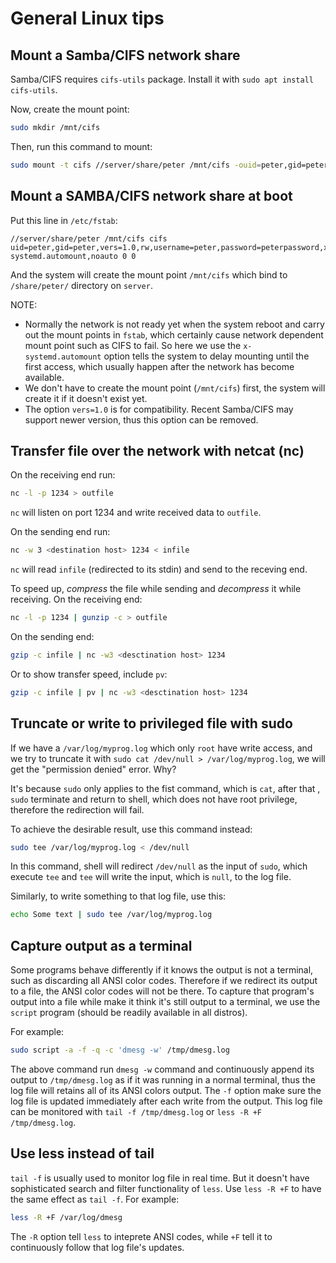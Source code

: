 # General Linux tips

## Mount a Samba/CIFS network share

Samba/CIFS requires `cifs-utils` package. Install it with `sudo apt install cifs-utils`.

Now, create the mount point:

```sh
sudo mkdir /mnt/cifs
```

Then, run this command to mount:

```sh
sudo mount -t cifs //server/share/peter /mnt/cifs -ouid=peter,gid=peter,vers=1.0,rw,username=peter,password=peterpassword
```

## Mount a SAMBA/CIFS network share at boot

Put this line in `/etc/fstab`:

```fstab
//server/share/peter /mnt/cifs cifs uid=peter,gid=peter,vers=1.0,rw,username=peter,password=peterpassword,x-systemd.automount,noauto 0 0
```

And the system will create the mount point `/mnt/cifs` which bind to
`/share/peter/` directory on `server`.

NOTE:

- Normally the network is not ready yet when the system reboot and carry out the
mount points in `fstab`, which certainly cause network dependent mount point
such as CIFS to fail. So here we use the `x-systemd.automount` option tells the
system to delay mounting until the first access, which usually happen after the
network has become available.
- We don't have to create the mount point (`/mnt/cifs`) first, the system will
create it if it doesn't exist yet.
- The option `vers=1.0` is for compatibility. Recent Samba/CIFS may support
newer version, thus this option can be removed.

## Transfer file over the network with netcat (nc)

On the receiving end run:

```sh
nc -l -p 1234 > outfile
```

`nc` will listen on port 1234 and write received data to `outfile`.

On the sending end run:

```sh
nc -w 3 <destination host> 1234 < infile
```

`nc` will read `infile` (redirected to its stdin) and send to the receving end.

To speed up, *compress* the file while sending and *decompress* it while
receiving. On the receiving end:

```sh
nc -l -p 1234 | gunzip -c > outfile
```

On the sending end:

```sh
gzip -c infile | nc -w3 <desctination host> 1234
```

Or to show transfer speed, include `pv`:

```sh
gzip -c infile | pv | nc -w3 <desctination host> 1234
```

## Truncate or write to privileged file with sudo

If we have a `/var/log/myprog.log` which only `root` have write access, and we
try to truncate it with `sudo cat /dev/null > /var/log/myprog.log`, we will get
the "permission denied" error. Why?

It's because `sudo` only applies to the fist command, which is `cat`, after that
, `sudo` terminate and return to shell, which does not have root privilege,
therefore the redirection will fail.

To achieve the desirable result, use this command instead:

```sh
sudo tee /var/log/myprog.log < /dev/null
```

In this command, shell will redirect `/dev/null` as the input of `sudo`, which
execute `tee` and `tee` will write the input, which is `null`, to the log file.

Similarly, to write something to that log file, use this:

```sh
echo Some text | sudo tee /var/log/myprog.log
```

## Capture output as a terminal

Some programs behave differently if it knows the output is not a terminal, such
as discarding all ANSI color codes. Therefore if we redirect its output to a
file, the ANSI color codes will not be there. To capture that program's output
into a file while make it think it's still output to a terminal, we use the
`script` program (should be readily available in all distros).

For example:

```sh
sudo script -a -f -q -c 'dmesg -w' /tmp/dmesg.log
```

The above command run `dmesg -w` command and continuously append its output to
`/tmp/dmesg.log` as if it was running in a normal terminal, thus the log file
will retains all of its ANSI colors output. The `-f` option make sure the log
file is updated immediately after each write from the output. This log file can
be monitored with `tail -f /tmp/dmesg.log` or `less -R +F /tmp/dmesg.log`.

## Use less instead of tail

`tail -f` is usually used to monitor log file in real time. But it doesn't have
sophisticated search and filter functionality of `less`. Use `less -R +F` to
have the same effect as `tail -f`. For example:

```sh
less -R +F /var/log/dmesg
```

The `-R` option tell `less` to inteprete ANSI codes, while `+F` tell it to
continuously follow that log file's updates.
